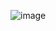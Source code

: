 ![image](https://github.com/Prog-Maksim/DesignCalculator/assets/118378983/a9c4b085-6ca7-4953-bf22-5445bfdd6dc3)
